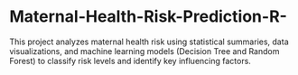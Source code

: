 # Maternal-Health-Risk-Prediction-R-
This project analyzes maternal health risk using statistical summaries, data visualizations, and machine learning models (Decision Tree and Random Forest) to classify risk levels and identify key influencing factors.
